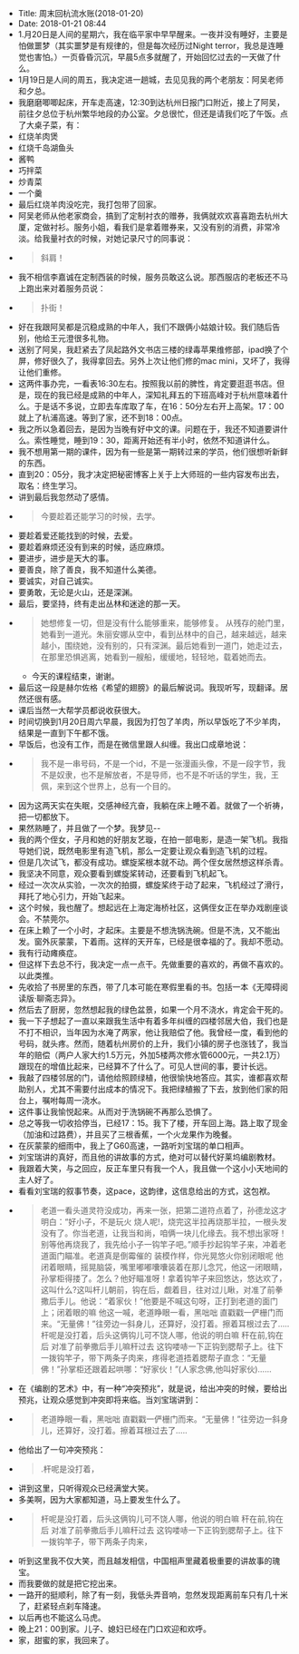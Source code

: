 - Title: 周末回杭流水账(2018-01-20)
- Date: 2018-01-21 08:44
- 1.月20日是人间的星期六，我在临平家中早早醒来。一夜并没有睡好，主要是怕做噩梦（其实噩梦是有规律的，但是每次经历过Night terror，我总是连睡觉也害怕。）一页昏昏沉沉，早晨5点多就醒了，开始回忆过去的一天做了什么。
- 1月19日是人间的周五，我决定进一趟城，去见见我的两个老朋友：阿吴老师和夕总。
- 我磨磨唧唧起床，开车走高速，12:30到达杭州日报门口附近，接上了阿吴，前往夕总位于杭州繁华地段的办公室。夕总很忙，但还是请我们吃了午饭。点了大桌子菜，有：
- 红烧羊肉煲
- 红烧千岛湖鱼头
- 酱鸭
- 巧拌菜
- 炒青菜
- 一个羹
- 最后红烧羊肉没吃完，我打包带了回家。
- 阿吴老师从他老家商会，搞到了定制衬衣的赠券，我俩就欢欢喜喜跑去杭州大厦，定做衬衫。服务小姐，看我们是拿着赠券来，又没有别的消费，非常冷淡。给我量衬衣的时候，对她记录尺寸的同事说：
- > 斜肩！
- 我不相信李嘉诚在定制西装的时候，服务员敢这么说。那西服店的老板还不马上跑出来对着服务员说：
- > 扑街！
- 好在我跟阿吴都是沉稳成熟的中年人，我们不跟俩小姑娘计较。我们随后告别，他给王元澄很多礼物。
- 送别了阿吴，我赶紧去了凤起路外文书店三楼的绿毒苹果维修部，ipad换了个屏，修好很久了，我得拿回去。另外上次让他们修的mac mini，又坏了，我得让他们重修。
- 这两件事办完，一看表16:30左右。按照我以前的脾性，肯定要逛逛书店。但是，现在的我已经是成熟的中年人，深知礼拜五的下班高峰对于杭州意味着什么。于是话不多说，立即去车库取了车，在16：50分左右开上高架。17：00就上了杭浦高速。等到了家，还不到18：00点。
- 我之所以急着回去，是因为当晚有好中文的课。问题在于，我还不知道要讲什么。索性睡觉，睡到19：30，距离开始还有半小时，依然不知道讲什么。
- 我不想用第一期的课件，因为有一些是第一期转过来的学员，他们很想听新鲜的东西。
- 直到20：05分，我才决定把秘密博客上关于上大师班的一些内容发布出去，取名：终生学习。
- 讲到最后我忽然动了感情。
- > 今要趁着还能学习的时候，去学。
- 要趁着爱还能找到的时候，去爱。
- 要趁着麻烦还没有到来的时候，适应麻烦。
- 要进步，进步是天大的事。
- 要善良，除了善良，我不知道什么美德。
- 要诚实，对自己诚实。
- 要勇敢，无论是火山，还是深渊。
- 最后，要坚持，终有走出丛林和迷途的那一天。
- > 她想修复一切，但是没有什么能够重来，能够修复。 从残存的舱门里，她看到一道光。朱丽安娜从空中，看到丛林中的自己，越来越远，越来越小，围绕她，没有别的，只有深渊。最后她看到一道门，她走过去，在那里恐惧逃离，她看到一艘船，缓缓地，轻轻地，载着她而去。
    - 今天的课程结束，谢谢。
- 最后这一段是赫尔佐格《希望的翅膀》的最后解说词。我现听写，现翻译。居然还很有感。
- 课后当然一大帮学员都说收获很大。
- 时间切换到1月20日周六早晨，我因为打包了羊肉，所以早饭吃了不少羊肉，结果是一直到下午都不饿。
- 早饭后，也没有工作，而是在微信里跟人纠缠。我出口成章地说：
- > 我不是一串号码，不是一个id，不是一张漫画头像，不是一段字节，我不是奴隶，也不是解放者，不是导师，也不是不听话的学生，我，王佩，来到这个世界上，总有一个目的。
- 因为这两天实在失眠，交感神经亢奋，我躺在床上睡不着。就做了一个祈祷，把一切都放下。
- 果然熟睡了，并且做了一个梦。我梦见--
- 我的两个侄女，子月和她的好朋友艺璇，在拍一部电影，是造一架飞机。我指导她们说，既然电影里有造飞机，那么一定要让观众看到造飞机的过程。
- 但是几次试飞，都没有成功。螺旋桨根本就不动。两个侄女居然想这样杀青。
- 我坚决不同意，观众要看到螺旋桨转动，还要看到飞机起飞。
- 经过一次次从实验，一次次的拍摄，螺旋桨终于动了起来，飞机经过了滑行，拜托了地心引力，开始飞起来。
- 这个时候，我也醒了。想起远在上海定海桥社区，这俩侄女正在举办戏剧座谈会。不禁莞尔。
- 在床上赖了一个小时，才起床。主要是不想洗锅洗碗。但是不洗，又不能出发。窗外灰蒙蒙，下着雨。这样的天开车，已经是很幸福的了。我却不愿动。
- 我有行动瘫痪症。
- 但这样下去总不行，我决定一点一点干。先做重要的喜欢的，再做不喜欢的。以此类推。
- 先收拾了书房里的东西，带了几本可能在寒假里看的书。包括一本《无障碍阅读版·聊斋志异》。
- 然后去了厨房，忽然想起我的绿色盆景，如果一个月不浇水，肯定会干死的。
- 我一下子想起了一直以来跟我生活中有着多年纠缠的四楼邻居大伯，我们也是不打不相识，当年因为水淹了两家，他让我赔偿了他。我曾经一度，看到他的号码，就头疼。然而，随着杭州房价的上升，我们小镇的房子也涨钱了，我当年的赔偿（两户人家大约1.5万元，外加5楼两次修水管6000元，一共2.1万）跟现在的增值比起来，已经算不了什么了。可见人世间的事，要计长远。
- 我敲了四楼邻居的门，请他给照顾绿植，他很愉快地答应。其实，谁都喜欢帮助别人，尤其不需要付出成本的情况下。我把绿植搬了下去，放到他们家的阳台上，嘱咐每周一浇水。
- 这件事让我愉悦起来。从而对于洗锅碗不再那么恐惧了。
- 总之等我一切收拾停当，已经17：15。我下了楼，开车回上海。路上取了现金（加油和过路费），并且买了三根香蕉，一个火龙果作为晚餐。
- 在灰蒙蒙的细雨中，我上了G60高速，一路听刘宝瑞的单口相声。
- 刘宝瑞讲的真好，而且他的讲故事的方式，绝对可以替代好莱坞编剧教材。
- 我跟着大笑，与之回应，反正车里只有我一个人，我且做一个这小小天地间的主人好了。
- 看看刘宝瑞的叙事节奏，这pace，这韵律，这信息给出的方式，这包袱。
- > 老道一看头道灵符没成功，再来一张，把第二道符点着了，孙德龙这才明白：“好小子，不是玩火 烧人呢!，烧完这半拉再烧那半拉，一根头发没有了。你当老道，让我当和尚，咱俩一块儿化缘去。我不想出家呀！别等他再烧我了，我先给小子一钩竿子吧。”顺手抄起钩竿子来，冲着老道面门瞄准。老道真是倒霉催的 装模作样，你光晃悠火你别闭眼呢 他闭着眼睛，摇晃脑袋，嘴里嘟嘟囔囔装着在那儿念咒，他这一闭眼睛，孙掌柜得搂了。怎么？他好瞄准呀！拿着钩竿子来回悠达，悠达欢了，这叫什么?这叫杆儿朝前，钩在后，觑着目，往对过儿瞅，对准了前拳撒后手儿。他说：“着家伙！”他要是不喊这句呀，正打到老道的面门上；闭着眼的嘛 他这一喊，老道睁眼一看，黑咄咄 直戳戳一俨栅门而来。“无量佛！”往旁边一斜身儿，还算好，没打着。擦着耳根过去了.....杆呢是没打着，后头这俩钩儿可不饶人哪，他说的明白嘛 秆在前,钩在后 对准了前拳撒后手儿嘛秆过去 这钩喽哧一下正钩到腮帮子上。往下一拨钩竿子，带下两条子肉来，疼得老道捂着腮帮子直念：“无量佛！”孙掌柜还跟着起哄哪：“好家伙！”(人家念佛,他叫好家伙)……
- 在《编剧的艺术》中，有一种“冲突预兆”，就是说，给出冲突的时候，要给出预兆，让观众感觉到冲突即将来临。当刘宝瑞讲到：
- > 老道睁眼一看，黑咄咄 直戳戳一俨栅门而来。“无量佛！”往旁边一斜身儿，还算好，没打着。擦着耳根过去了.....
- 他给出了一句冲突预兆：
- > .杆呢是没打着，
- 讲到这里，只听得观众已经满堂大笑。
- 多美啊，因为大家都知道，马上要发生什么了。
- > 杆呢是没打着，后头这俩钩儿可不饶人哪，他说的明白嘛 秆在前,钩在后 对准了前拳撒后手儿嘛秆过去 这钩喽哧一下正钩到腮帮子上。往下一拨钩竿子，带下两条子肉来，
- 听到这里我不仅大笑，而且越发相信，中国相声里藏着极重要的讲故事的瑰宝。
- 而我要做的就是把它挖出来。
- 一路开的挺顺利，除了有一刻，我低头弄音响，忽然发现距离前车只有几十米了，赶紧轻点刹车降速。
- 以后再也不能这么马虎。
- 晚上21：00到家。儿子、媳妇已经在门口欢迎和欢呼。
- 家，甜蜜的家，我回来了。
